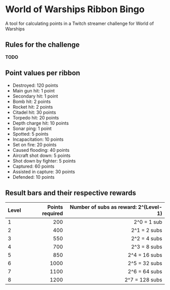 # World of Warships Ribbon Bingo

A tool for calculating points in a Twitch streamer challenge for World of Warships

## Rules for the challenge

**TODO**

## Point values per ribbon

- Destroyed: 120 points
- Main gun hit: 1 point
- Secondary hit: 1 point
- Bomb hit: 2 points
- Rocket hit: 2 points
- Citadel hit: 30 points
- Torpedo hit: 20 points
- Depth charge hit: 10 points
- Sonar ping: 1 point
- Spotted: 5 points
- Incapacitation: 10 points
- Set on fire: 20 points
- Caused flooding: 40 points
- Aircraft shot down: 5 points
- Shot down by fighter: 5 points
- Captured: 60 points
- Assisted in capture: 30 points
- Defended: 10 points

## Result bars and their respective rewards

| Level | Points required | Number of subs as reward: 2^(Level-1) |
|---|---:|---:|
| 1 | 200 | 2^0 = 1 sub |
| 2 | 400 | 2^1 = 2 subs |
| 3 | 550 | 2^2 = 4 subs |
| 4 | 700 | 2^3 = 8 subs |
| 5 | 850 | 2^4 = 16 subs |
| 6 | 1000 | 2^5 = 32 subs |
| 7 | 1100 | 2^6 = 64 subs |
| 8 | 1200 | 2^7 = 128 subs |
